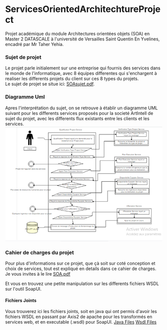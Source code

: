 # ServicesOrientedArchitechtureProject
Projet académique du module Architectures orientées objets (SOA) en Master 2 DATASCALE à l'université de Versailles Saint Quentin En Yvelines, encadré par Mr Taher Yehia.

### Sujet de projet
Le projet parle initialement sur une entreprise qui fournis des services dans le monde de l'informatique, avec 8 équipes differentes qui s'enchargent à realiser les differents projets du client sur ces 8 types du projets.  
Le sujet de projet se situe ici: [SOAsujet.pdf](./Docs/SOAsujet.pdf).
 
### Diagramme Uml 
Apres l'interprétation du sujet, on se retrouve à établir un diagramme UML suivant pour les differents services proposés pour 
la societé ArtIntell de sujet du projet, avec les differents flux existants entre les clients et les services.
![Diagramme des flux](./Docs/Uml.PNG)
 
### Cahier de charges du projet
Pour plus d'informations sur ce projet, que çà soit sur coté conception et choix de services, tout est expliqué en details dans ce cahier de charges.
Je vous invites à le lire [SOA.pdf](./Docs/SOA.pdf) 

Et vous en trouvez une petite manipulation sur les differents fichiers WSDL sur l'outil SoapUI.

#### Fichiers Joints
Vous trouverez ici les fichiers joints, soit en java qui ont permis d'avoir les fichiers WSDL en passant par Axis2 de apache pour les transformés en services web, et en executable (.wsdl) pour SoapUI.
[Java Files](./Java%20Source%20Files) 
[Wsdl Files](./WSDL%20Files) 